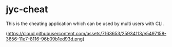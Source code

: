 # jyc-cheat
This is the cheating application which can be used by multi users  with CLI.



(https://cloud.githubusercontent.com/assets/7163653/25934113/e5497158-3656-11e7-8116-96b09b1ed93d.png)
